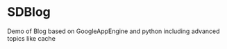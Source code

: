 SDBlog
======

Demo of Blog based on GoogleAppEngine and python including  advanced topics like cache 
